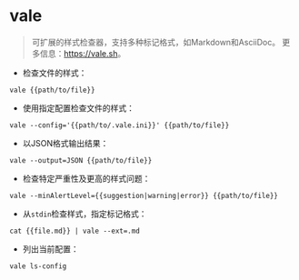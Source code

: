 # vale

> 可扩展的样式检查器，支持多种标记格式，如Markdown和AsciiDoc。
> 更多信息：<https://vale.sh>。

- 检查文件的样式：

`vale {{path/to/file}}`

- 使用指定配置检查文件的样式：

`vale --config='{{path/to/.vale.ini}}' {{path/to/file}}`

- 以JSON格式输出结果：

`vale --output=JSON {{path/to/file}}`

- 检查特定严重性及更高的样式问题：

`vale --minAlertLevel={{suggestion|warning|error}} {{path/to/file}}`

- 从`stdin`检查样式，指定标记格式：

`cat {{file.md}} | vale --ext=.md`

- 列出当前配置：

`vale ls-config`